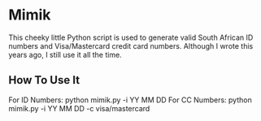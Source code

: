 # Mimik
This cheeky little Python script is used to generate valid South African ID numbers and Visa/Mastercard credit card numbers. Although I wrote this years ago, I still use it all the time.
## How To Use It
For ID Numbers: python mimik.py -i YY MM DD
For CC Numbers: python mimik.py -i YY MM DD -c visa/mastercard
